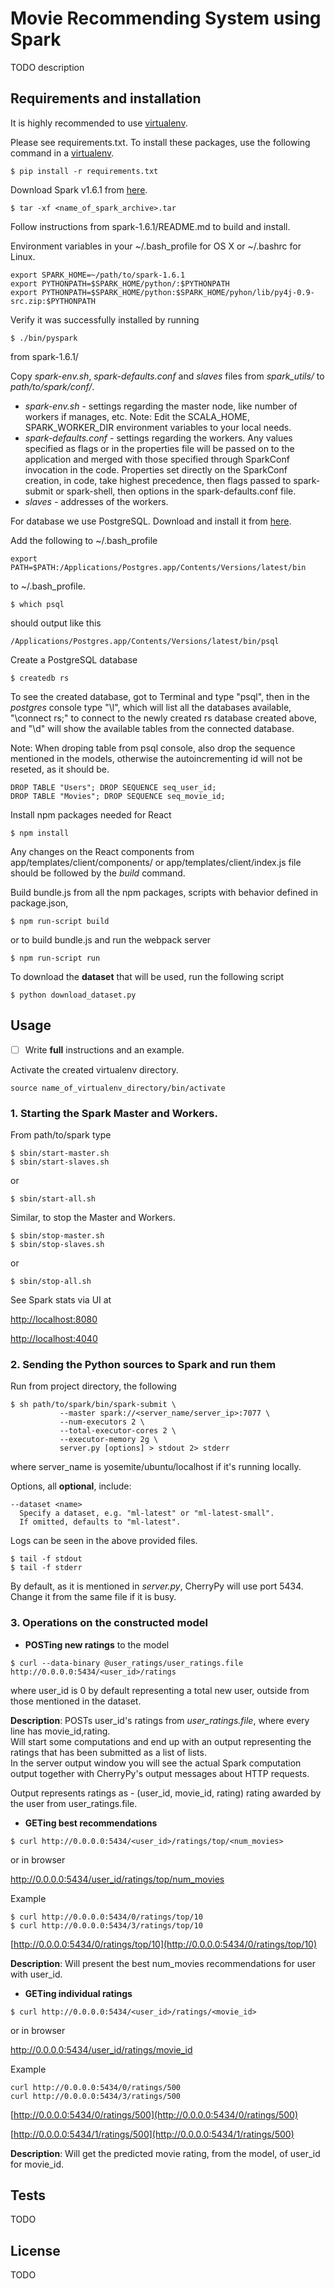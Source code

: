 # Movie Recommending System using Spark

TODO description

## Requirements and installation

It is highly recommended to use <a href="http://docs.python-guide.org/en/latest/dev/virtualenvs/" target="_blank">virtualenv</a>. 

Please see requirements.txt.
To install these packages, use the following command in a <a href="http://docs.python-guide.org/en/latest/dev/virtualenvs/" target="_blank"> virtualenv</a>.

    $ pip install -r requirements.txt

Download Spark v1.6.1 from <a href="http://spark.apache.org/downloads.html"> here</a>.

    $ tar -xf <name_of_spark_archive>.tar

Follow instructions from spark-1.6.1/README.md to build and install.

Environment variables in your ~/.bash_profile for OS X or ~/.bashrc for Linux.

    export SPARK_HOME=~/path/to/spark-1.6.1
    export PYTHONPATH=$SPARK_HOME/python/:$PYTHONPATH
    export PYTHONPATH=$SPARK_HOME/python:$SPARK_HOME/pyhon/lib/py4j-0.9-src.zip:$PYTHONPATH
    
Verify it was successfully installed by running 

    $ ./bin/pyspark

from spark-1.6.1/

Copy <i>spark-env.sh</i>, <i>spark-defaults.conf</i> and <i>slaves</i> files 
from <i>spark_utils/</i> to <i>path/to/spark/conf/</i>. 

- <i>spark-env.sh</i> 
       - settings regarding the master node, like number of workers if manages, etc.
         Note: Edit the SCALA_HOME, SPARK_WORKER_DIR environment variables 
         to your local needs. 
- <i>spark-defaults.conf</i> 
       - settings regarding the workers. 
          Any values specified as flags or in the properties file will be 
          passed on to the 	application and merged with those specified 
          through SparkConf invocation in the code. 
          Properties set directly on the SparkConf creation, in code, take highest precedence, 
          then flags passed to spark-submit or spark-shell, 
          then options in the spark-defaults.conf file.
- <i>slaves</i> 
       - addresses of the workers.

For database we use PostgreSQL. 
Download and install it from [here](http://www.postgresql.org/download/).

Add the following to ~/.bash_profile 
    
    export PATH=$PATH:/Applications/Postgres.app/Contents/Versions/latest/bin 

to ~/.bash_profile. 

    $ which psql
 
should output like this
    
    /Applications/Postgres.app/Contents/Versions/latest/bin/psql

Create a PostgreSQL database

    $ createdb rs
    
To see the created database, got to Terminal and type 
"psql", then in the <i>postgres</i> console type "\l", 
which will list all the databases available, 
"\connect rs;" to connect to the newly created rs database created above, 
and "\d" will show the available tables from the connected database.

Note: When droping table from psql console, also drop the sequence mentioned in 
the models, otherwise the autoincrementing id will not be reseted, as it should be. 

    DROP TABLE "Users"; DROP SEQUENCE seq_user_id; 
    DROP TABLE "Movies"; DROP SEQUENCE seq_movie_id;

Install npm packages needed for React

    $ npm install

Any changes on the React components from app/templates/client/components/ or 
app/templates/client/index.js file should be followed by the <i>build</i> command.

Build bundle.js from all the npm packages, scripts with behavior defined in package.json,  

    $ npm run-script build

or to build bundle.js and run the webpack server 

    $ npm run-script run 
    
To download the <b>dataset</b> that will be used, run the following script

    $ python download_dataset.py

## Usage
- [ ] Write <b>full</b> instructions and an example. 

Activate the created virtualenv directory.

    source name_of_virtualenv_directory/bin/activate

### 1. Starting the Spark Master and Workers.
From path/to/spark type
    
    $ sbin/start-master.sh
    $ sbin/start-slaves.sh

or 

    $ sbin/start-all.sh

Similar, to stop the Master and Workers. 

    $ sbin/stop-master.sh
    $ sbin/stop-slaves.sh

or 

    $ sbin/stop-all.sh


See Spark stats via UI at
 
[http://localhost:8080](http://localhost:8080) 

[http://localhost:4040](http://localhost:4040)

### 2. Sending the Python sources to Spark and run them
Run from project directory, the following

    $ sh path/to/spark/bin/spark-submit \
               --master spark://<server_name/server_ip>:7077 \
               --num-executors 2 \
               --total-executor-cores 2 \
               --executor-memory 2g \
               server.py [options] > stdout 2> stderr

where server_name is yosemite/ubuntu/localhost if it's running locally. 

Options, all <b>optional</b>, include:

    --dataset <name>
      Specify a dataset, e.g. "ml-latest" or "ml-latest-small". 
      If omitted, defaults to "ml-latest".

Logs can be seen in the above provided files.

    $ tail -f stdout
    $ tail -f stderr

By default, as it is mentioned in <i>server.py</i>, CherryPy will use 
port 5434. 
Change it from the same file if it is busy.
### 3. <b>Operations on the constructed model</b>
- <b>POSTing new ratings</b> to the model

```
$ curl --data-binary @user_ratings/user_ratings.file http://0.0.0.0:5434/<user_id>/ratings
```

where user_id is 0 by default representing a total new user, 
outside from those mentioned in the dataset.

<b>Description</b>: POSTs user_id's ratings from <i>user_ratings.file</i>, where 
every line has movie_id,rating. <br />
Will start some computations and end up with an output representing 
the ratings that has been submitted as a list of lists. <br />
In the server output window you will see the actual Spark computation 
output together with CherryPy's output messages about HTTP requests.

Output represents ratings as - (user_id, movie_id, rating)
rating awarded by the user from user_ratings.file.

- <b>GETing best recommendations</b>

```
$ curl http://0.0.0.0:5434/<user_id>/ratings/top/<num_movies>
```

or in browser 

http://0.0.0.0:5434/user_id/ratings/top/num_movies

Example

    $ curl http://0.0.0.0:5434/0/ratings/top/10
    $ curl http://0.0.0.0:5434/3/ratings/top/10

[http://0.0.0.0:5434/0/ratings/top/10](http://0.0.0.0:5434/0/ratings/top/10)

<b>Description</b>: Will present the best num_movies recommendations for user with user_id.

- <b>GETing individual ratings</b>

```
$ curl http://0.0.0.0:5434/<user_id>/ratings/<movie_id>
```

or in browser

http://0.0.0.0:5434/user_id/ratings/movie_id

Example

```
curl http://0.0.0.0:5434/0/ratings/500
curl http://0.0.0.0:5434/3/ratings/500
```

[http://0.0.0.0:5434/0/ratings/500](http://0.0.0.0:5434/0/ratings/500)

[http://0.0.0.0:5434/1/ratings/500](http://0.0.0.0:5434/1/ratings/500)

<b>Description</b>: Will get the predicted movie rating, from the model, of 
user_id for movie_id. 

## Tests
TODO

## License
TODO